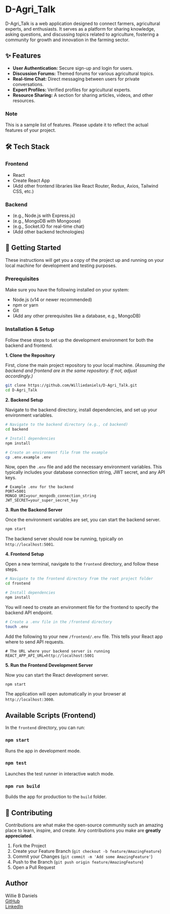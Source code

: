 # D-Agri_Talk

D-Agri_Talk is a web application designed to connect farmers, agricultural experts, and enthusiasts. It serves as a platform for sharing knowledge, asking questions, and discussing topics related to agriculture, fostering a community for growth and innovation in the farming sector.

## ✨ Features

* **User Authentication:** Secure sign-up and login for users.
* **Discussion Forums:** Themed forums for various agricultural topics.
* **Real-time Chat:** Direct messaging between users for private conversations.
* **Expert Profiles:** Verified profiles for agricultural experts.
* **Resource Sharing:** A section for sharing articles, videos, and other resources.

### Note

This is a sample list of features. Please update it to reflect the actual features of your project.

## 🛠️ Tech Stack

### Frontend

* React
* Create React App
* (Add other frontend libraries like React Router, Redux, Axios, Tailwind CSS, etc.)

### Backend

* (e.g., Node.js with Express.js)
* (e.g., MongoDB with Mongoose)
* (e.g., Socket.IO for real-time chat)
* (Add other backend technologies)

## 🚀 Getting Started

These instructions will get you a copy of the project up and running on your local machine for development and testing purposes.

### Prerequisites

Make sure you have the following installed on your system:

* Node.js (v14 or newer recommended)
* npm or yarn
* Git
* (Add any other prerequisites like a database, e.g., MongoDB)

### Installation & Setup

Follow these steps to set up the development environment for both the backend and frontend.

**1. Clone the Repository**

First, clone the main project repository to your local machine.
*(Assuming the backend and frontend are in the same repository. If not, adjust accordingly.)*

```bash
git clone https://github.com/Williedaniels/D-Agri_Talk.git
cd D-Agri_Talk
```

**2. Backend Setup**

Navigate to the backend directory, install dependencies, and set up your environment variables.

```bash
# Navigate to the backend directory (e.g., cd backend)
cd backend

# Install dependencies
npm install

# Create an environment file from the example
cp .env.example .env
```

Now, open the `.env` file and add the necessary environment variables. This typically includes your database connection string, JWT secret, and any API keys.

```env
# Example .env for the backend
PORT=5001
MONGO_URI=your_mongodb_connection_string
JWT_SECRET=your_super_secret_key
```

**3. Run the Backend Server**

Once the environment variables are set, you can start the backend server.

```bash
npm start
```

The backend server should now be running, typically on `http://localhost:5001`.

**4. Frontend Setup**

Open a new terminal, navigate to the `frontend` directory, and follow these steps.

```bash
# Navigate to the frontend directory from the root project folder
cd frontend

# Install dependencies
npm install
```

You will need to create an environment file for the frontend to specify the backend API endpoint.

```bash
# Create a .env file in the /frontend directory
touch .env
```

Add the following to your new `/frontend/.env` file. This tells your React app where to send API requests.

```env
# The URL where your backend server is running
REACT_APP_API_URL=http://localhost:5001
```

**5. Run the Frontend Development Server**

Now you can start the React development server.

```bash
npm start
```

The application will open automatically in your browser at `http://localhost:3000`.

## Available Scripts (Frontend)

In the `frontend` directory, you can run:

### `npm start`

Runs the app in development mode.

### `npm test`

Launches the test runner in interactive watch mode.

### `npm run build`

Builds the app for production to the `build` folder.

## 🤝 Contributing

Contributions are what make the open-source community such an amazing place to learn, inspire, and create. Any contributions you make are **greatly appreciated**.

1. Fork the Project
2. Create your Feature Branch (`git checkout -b feature/AmazingFeature`)
3. Commit your Changes (`git commit -m 'Add some AmazingFeature'`)
4. Push to the Branch (`git push origin feature/AmazingFeature`)
5. Open a Pull Request

## Author

Willie B Daniels  
[GitHub](https://github.com/Williedaniels)  
[LinkedIn](https://www.linkedin.com/in/willie-b-daniels)  
